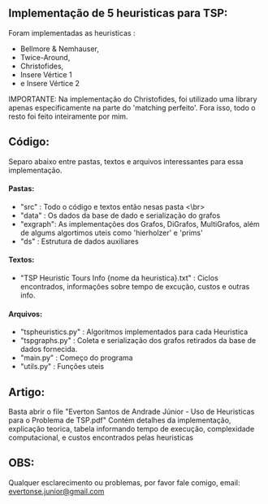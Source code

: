 
## Implementação de 5 heuristicas para TSP:
Foram implementadas as heuristicas : 

* Bellmore & Nemhauser, 
* Twice-Around,
* Christofides,
* Insere Vértice 1
* e Insere Vértice 2

IMPORTANTE: Na implementação do  Christofides, foi utilizado uma library apenas especificamente na parte do 'matching perfeito'.
	Fora isso, todo o resto foi feito inteiramente por mim.

## Código:
Separo abaixo entre pastas, textos e arquivos interessantes para essa implementação.

#### Pastas:

* "src"    : Todo o código e textos então nesas pasta <\br>
* "data"	 : Os dados da base de dado e serialização do grafos
* "exgraph": As implementações dos Grafos, DiGrafos, MultiGrafos, além de algums algortimos uteis como 'hierholzer' e 'prims'
* "ds"	 : Estrutura de dados auxiliares

#### Textos:
* "TSP Heuristic Tours Info {nome da heuristica}.txt" : Ciclos encontrados, informações sobre tempo de excução, custos e outras info.
	
#### Arquivos:
* "tspheuristics.py" : Algoritmos implementados para cada Heuristica
* "tspgraphs.py"	   : Coleta e serialização dos grafos retirados da base de dados fornecida.
* "main.py"	   : Começo do programa
* "utils.py" 	   : Funções uteis
	

## Artigo:
Basta abrir o file "Everton Santos de Andrade Júnior - Uso de Heuristicas para o Problema de TSP.pdf"
Contém detalhes da implementação, explicação teorica, tabela informando tempo de execução, complexidade computacional, e custos encontrados pelas heuristicas

## OBS:
Qualquer esclarecimento ou problemas, por favor fale comigo, email: evertonse.junior@gmail.com
